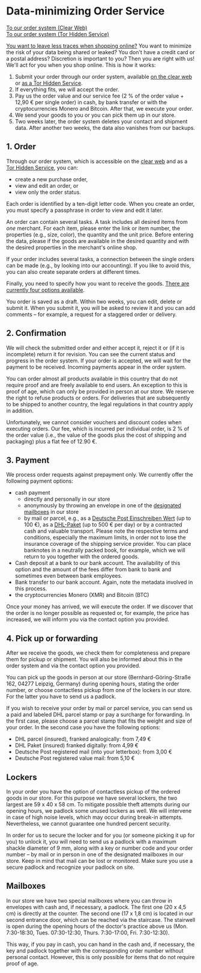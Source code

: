 # Data-minimizing Order Service

<div class="row">
	<div class="col-sm border border-success bg-light m-3 p-4 rounded d-flex justify-content-center align-items-center">
		<a class="stretched-link text-success" href="https://order.proxysto.re">To our order system (Clear Web)</a>
	</div>
	<div class="col-sm border border-success bg-light m-3 p-4 rounded d-flex justify-content-center align-items-center">
		<a class="stretched-link text-success" href="http://proxyoxiemywllckvpix543gqcmvvltrnb7inbwtk2knkehqt72tyfyd.onion">To our order system (Tor Hidden Service)</a>
	</div>
</div>

[You want to leave less traces when shopping online?](warum.html) You want to minimize the risk of your data being shared or leaked? You don't have a credit card or a postal address? Discretion is important to you? Then you are right with us! We'll act for you when you shop online. This is how it works:

1. Submit your order through our order system, available [on the clear web](https://order.proxysto.re) or [as a Tor Hidden Service](http://proxyoxiemywllckvpix543gqcmvvltrnb7inbwtk2knkehqt72tyfyd.onion).
2. If everything fits, we will accept the order.
3. Pay us the order value and our service fee (2 % of the order value + 12,90 € per single order) in cash, by bank transfer or with the cryptocurrencies Monero and Bitcoin. After that, we execute your order.
4. We send your goods to you or you can pick them up in our store.
5. Two weeks later, the order system deletes your contact and shipment data. After another two weeks, the data also vanishes from our backups.

## 1. Order

Through our order system, which is accessible on the [clear web](https://order.proxysto.re) and as a [Tor Hidden Service](http://proxyoxiemywllckvpix543gqcmvvltrnb7inbwtk2knkehqt72tyfyd.onion), you can:

* create a new purchase order,
* view and edit an order, or
* view only the order status.

Each order is identified by a ten-digit letter code. When you create an order, you must specify a passphrase in order to view and edit it later.

An order can contain several tasks. A task includes all desired items from _one_ merchant. For each item, please enter the link or item number, the properties (e.g., size, color), the quantity and the unit price. Before entering the data, please if the goods are available in the desired quantity and with the desired properties in the merchant's online shop.

If your order includes several tasks, a connection between the single orders can be made (e.g., by looking into our accounting). If you like to avoid this, you can also create separate orders at different times.

Finally, you need to specify how you want to receive the goods. [There are currently four options available](#abholung-weiterversand).

You order is saved as a draft. Within two weeks, you can edit, delete or submit it. When you submit it, you will be asked to review it and you can add comments – for example, a request for a staggered order or delivery.

## 2. Confirmation

We will check the submitted order and either accept it, reject it or (if it is incomplete) return it for revision. You can see the current status and progress in the order system. If your order is accepted, we will wait for the payment to be received. Incoming payments appear in the order system.

You can order almost all products available in this country that do not require proof and are freely available to end users. An exception to this is proof of age, which can only be provided in person at our store. We reserve the right to refuse products or orders. For deliveries that are subsequently to be shipped to another country, the legal regulations in that country apply in addition.

Unfortunately, we cannot consider vouchers and discount codes when executing orders. Our fee, which is incurred per individual order, is 2 % of the order value (i.e., the value of the goods plus the cost of shipping and packaging) plus a flat fee of 12.90 €.

<h2 id="zahlung">3. Payment</h2>

We process order requests against prepayment only. We currently offer the following payment options:

* cash payment
  * directly and personally in our store
  * anonymously by throwing an envelope in one of the [designated mailboxes](#briefkaesten) in our store
  * by mail or parcel, e.g., as a [Deutsche Post Einschreiben Wert](https://www.deutschepost.de/de/e/einschreiben/kuendigung-abo-themen/geld-verschicken.html) (up to 100 €), as a [DHL-Paket](https://www.dhl.de/content/dam/images/pdf/dhl-wertgegenstaende-de.pdf) (up to 500 € per day) or by a contracted cash and valuable transport. Please note the respective terms and conditions, especially the maximum limits, in order not to lose the insurance coverage of the shipping service provider. You can place banknotes in a neutrally packed book, for example, which we will return to you together with the ordered goods.
* Cash deposit at a bank to our bank account. The availability of this option and the amount of the fees differ from bank to bank and sometimes even between bank employees.
* Bank transfer to our bank account. Again, note the metadata involved in this process.
* the cryptocurrencies Monero (XMR) and Bitcoin (BTC)

Once your money has arrived, we will execute the order. If we discover that the order is no longer possible as requested or, for example, the price has increased, we will inform you via the contact option you provided.

<h2 id="abholung-weiterversand">4. Pick up or forwarding</h2>

After we receive the goods, we check them for completeness and prepare them for pickup or shipment. You will also be informed about this in the order system and via the contact option you provided.

You can pick up the goods in person at our store (Bernhard-Göring-Straße 162, 04277 Leipzig, Germany) during opening hours, stating the order number, or choose contactless pickup from one of the lockers in our store. For the latter you have to send us a padlock.

If you wish to receive your order by mail or parcel service, you can send us a paid and labeled DHL parcel stamp or pay a surcharge for forwarding. In the first case, please choose a parcel stamp that fits the weight and size of your order. In the second case you have the following options:

* DHL parcel (insured), franked analogically: from 7,49 €
* DHL Paket (insured) franked digitally: from 4,99 €
* Deutsche Post registered mail (into your letterbox): from 3,00 €
* Deutsche Post registered value mail: from 5,10 €

## Lockers

In your order you have the option of contactless pickup of the ordered goods in our store. For this purpose we have several lockers, the two largest are 59 x 40 x 58 cm. To mitigate possible theft attempts during our opening hours, we padlock some unused lockers as well. We will intervene in case of high noise levels, which may occur during break-in attempts. Nevertheless, we cannot guarantee one hundred percent security.

In order for us to secure the locker and for you (or someone picking it up for you) to unlock it, you will need to send us a padlock with a maximum shackle diameter of 9 mm, along with a key or number code and your order number – by mail or in person in one of the designated mailboxes in our store. Keep in mind that mail can be lost or monitored. Make sure you use a secure padlock and recognize your padlock on site.

<h2 id="briefkaesten">Mailboxes</h2>

In our store we have two special mailboxes where you can throw in envelopes with cash and, if necessary, a padlock. The first one (20 x 4,5 cm) is directly at the counter. The second one (17 x 1,8 cm) is located in our second entrance door, which can be reached via the staircase. The stairwell is open during the opening hours of the doctor's practice above us (Mon. 7:30-18:30, Tues. 07:30-12:30, Thurs. 7:30-17:00, Fri. 7:30-12:30).

This way, if you pay in cash, you can hand in the cash and, if necessary, the key and padlock together with the corresponding order number without personal contact. However, this is only possible for items that do not require proof of age.

